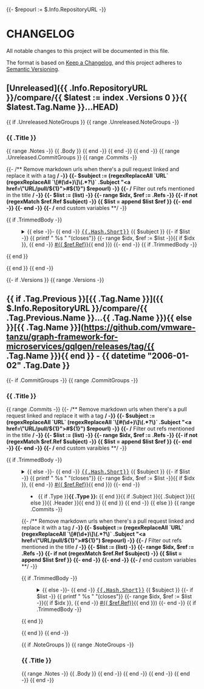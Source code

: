 {{- $repourl := $.Info.RepositoryURL -}}

# CHANGELOG

All notable changes to this project will be documented in this file.

The format is based on [Keep a Changelog](https://keepachangelog.com/en/1.0.0/),
and this project adheres to [Semantic Versioning](https://semver.org/spec/v2.0.0.html).

<a name="unreleased"></a>

## [Unreleased]({{ .Info.RepositoryURL }}/compare/{{ $latest := index .Versions 0 }}{{ $latest.Tag.Name }}...HEAD)

{{ if .Unreleased.NoteGroups }}
{{ range .Unreleased.NoteGroups -}}

### {{ .Title }}

{{ range .Notes -}}
{{ .Body }}
{{ end -}} <!-- end of Notes -->
{{ end -}} <!-- end of NoteGroups -->
{{ end -}} <!-- end of if -->
{{ range .Unreleased.CommitGroups }}
{{ range .Commits -}}

{{- /** Remove markdown urls when there's a pull request linked and replace it with a tag **/ -}}
{{- $subject := (regexReplaceAll `URL` (regexReplaceAll `\[#(\d+)\]\(.*?\)` .Subject "<a href=\"URL/pull/${1}\">#${1}</a>") $repourl) -}}
{{- /** Filter out refs mentioned in the title **/ -}}
{{- $list := (list) -}}
{{- range $idx, $ref := .Refs -}}
{{- if not (regexMatch $ref.Ref $subject) -}}
{{ $list = append $list $ref }}
{{- end -}}
{{- end -}}
{{- /** end custom variables **/ -}}

{{ if .TrimmedBody -}}<dl><dd><details><summary>{{ else -}}- {{ end -}}
<a href="{{$repourl}}/commit/{{.Hash.Long}}"><tt>{{.Hash.Short}}</tt></a> {{ $subject }}
{{- if $list -}}
{{ printf " %s " "(closes"}}
{{- range $idx, $ref := $list -}}{{ if $idx }}, {{ end -}}
<a href="{{ $repourl }}/issues/{{ $ref.Ref}}"> #{{ $ref.Ref}}</a>{{ end }})
{{- end -}}
{{ if .TrimmedBody -}}</summary>{{ printf "\n\n%s\n\n" .TrimmedBody }}</details></dd></dl>{{ end }}

{{ end }} <!-- end of Commits -->
{{ end -}} <!-- end of CommitGroups -->

{{- if .Versions }}
{{ range .Versions -}}
<a name="{{ .Tag.Name }}"></a>

## {{ if .Tag.Previous }}[{{ .Tag.Name }}]({{ $.Info.RepositoryURL }}/compare/{{ .Tag.Previous.Name }}...{{ .Tag.Name }}){{ else }}[{{ .Tag.Name }}](https://github.com/vmware-tanzu/graph-framework-for-microservices/gqlgen/releases/tag/{{ .Tag.Name }}){{ end }} - {{ datetime "2006-01-02" .Tag.Date }}

{{- if .CommitGroups -}}
{{ range .CommitGroups -}}

### {{ .Title }}

{{ range .Commits -}}
{{- /** Remove markdown urls when there's a pull request linked and replace it with a tag **/ -}}
{{- $subject := (regexReplaceAll `URL` (regexReplaceAll `\[#(\d+)\]\(.*?\)` .Subject "<a href=\"URL/pull/${1}\">#${1}</a>") $repourl) -}}
{{- /** Filter out refs mentioned in the title **/ -}}
{{- $list := (list) -}}
{{- range $idx, $ref := .Refs -}}
{{- if not (regexMatch $ref.Ref $subject) -}}
{{ $list = append $list $ref }}
{{- end -}}
{{- end -}}
{{- /** end custom varaibles **/ -}}

{{ if .TrimmedBody -}}<dl><dd><details><summary>{{ else -}}- {{ end -}}
<a href="{{$repourl}}/commit/{{.Hash.Long}}"><tt>{{.Hash.Short}}</tt></a> {{ $subject }}
{{- if $list -}}
{{ printf " %s " "(closes"}}
{{- range $idx, $ref := $list -}}{{ if $idx }}, {{ end -}}
<a href="{{ $repourl }}/issues/{{ $ref.Ref}}"> #{{ $ref.Ref}}</a>{{ end }})
{{- end -}}

- {{ if .Type }}**{{ .Type }}:** {{ end }}{{ if .Subject }}{{ .Subject }}{{ else }}{{ .Header }}{{ end }}
  {{ end }} <!-- end of Commits -->
  {{ end -}} <!-- end of CommitGroups -->
  {{ else }}
  {{ range .Commits -}}

{{- /** Remove markdown urls when there's a pull request linked and replace it with a tag **/ -}}
{{- $subject := (regexReplaceAll `URL` (regexReplaceAll `\[#(\d+)\]\(.*?\)` .Subject "<a href=\"URL/pull/${1}\">#${1}</a>") $repourl) -}}
{{- /** Filter out refs mentioned in the title **/ -}}
{{- $list := (list) -}}
{{- range $idx, $ref := .Refs -}}
{{- if not (regexMatch $ref.Ref $subject) -}}
{{ $list = append $list $ref }}
{{- end -}}
{{- end -}}
{{- /** end custom variables **/ -}}

{{ if .TrimmedBody -}}<dl><dd><details><summary>{{ else -}}- {{ end -}}
<a href="{{$repourl}}/commit/{{.Hash.Long}}"><tt>{{.Hash.Short}}</tt></a> {{ $subject }}
{{- if $list -}}
{{ printf " %s " "(closes"}}
{{- range $idx, $ref := $list -}}{{ if $idx }}, {{ end -}}
<a href="{{ $repourl }}/issues/{{ $ref.Ref}}"> #{{ $ref.Ref}}</a>{{ end }})
{{- end -}}
{{ if .TrimmedBody -}}</summary>{{ printf "\n\n%s\n\n" .TrimmedBody }}</details></dd></dl>{{ end }}

{{ end }} <!-- end of Commits -->
{{ end -}} <!-- end of Else -->

{{ if .NoteGroups }}
{{ range .NoteGroups -}}

### {{ .Title }}

{{ range .Notes -}}
{{ .Body }}
{{ end -}} <!-- end of Notes -->
{{ end -}} <!-- end of NoteGroups -->
{{ end -}} <!-- end of If NoteGroups -->
{{ end -}} <!-- end of Versions -->
{{ end -}} <!-- end of If Versions -->
